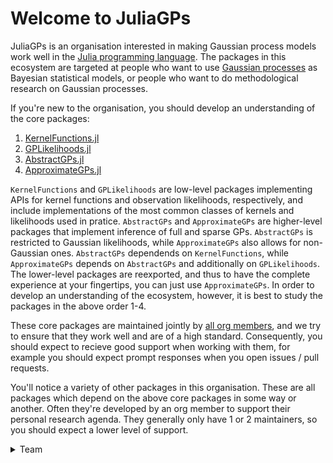 # Welcome to JuliaGPs

JuliaGPs is an organisation interested in making Gaussian process models work well in the [Julia programming language](https://julialang.org/).
The packages in this ecosystem are targeted at people who want to use [Gaussian processes](https://en.wikipedia.org/wiki/Gaussian_process) as Bayesian statistical models,
or people who want to do methodological research on Gaussian processes.

If you're new to the organisation, you should develop an understanding of the core packages:
1. [KernelFunctions.jl](https://github.com/JuliaGaussianProcesses/KernelFunctions.jl)
2. [GPLikelihoods.jl](https://github.com/JuliaGaussianProcesses/GPLikelihoods.jl)
3. [AbstractGPs.jl](https://github.com/JuliaGaussianProcesses/AbstractGPs.jl)
4. [ApproximateGPs.jl](https://github.com/JuliaGaussianProcesses/ApproximateGPs.jl)

`KernelFunctions` and `GPLikelihoods` are low-level packages implementing APIs for kernel functions and observation likelihoods, respectively, and include implementations of the most common
classes of kernels and likelihoods used in pratice.
`AbstractGPs` and `ApproximateGPs` are higher-level packages that implement inference of full and sparse GPs. `AbstractGPs` is restricted to Gaussian likelihoods, while `ApproximateGPs` also allows for non-Gaussian ones.
`AbstractGPs` dependends on `KernelFunctions`, while `ApproximateGPs` depends on `AbstractGPs` and additionally on `GPLikelihoods`. 
The lower-level packages are reexported, and thus to have the complete experience at your fingertips, you can just use `ApproximateGPs`.
In order to develop an understanding of the ecosystem, however, it is best to study the packages in the above order 1-4.

These core packages are maintained jointly by [all org members](https://github.com/orgs/JuliaGaussianProcesses/people), and we try to ensure that they work well and are of a high standard.
Consequently, you should expect to recieve good support when working with them, for example you should expect prompt responses when you open issues / pull requests.

You'll notice a variety of other packages in this organisation.
These are all packages which depend on the above core packages in some way or another.
Often they're developed by an org member to support their personal research agenda.
They generally only have 1 or 2 maintainers, so you should expect a lower level of support.

<details>
<summary>Team</summary>

<div style="display: flex; align-items: center; justify-content: center;">
    <table style="width: 100%;">
    <tr>
    <td>
        <img src="https://widmann.dev/assets/profile_small.jpg" alt="David Widmann" height=100px />
    </td>
    <td>
        <a href="https://www.github.com/devmotion">
            <p>David Widmann</p>
            <img src="https://github.com/favicon.ico" alt="GitHub Favicon" width="16" height="16"/>
        </a>
    </td>
    </tr>
</div>
<div style="display: flex; align-items: center; justify-content: center;">
    <img src="https://yebai.github.io/images/hg344-pr.jpg" alt="Hong Ge" width="100" height="100" />
  <br />
  <a href="https://www.github.com/yebai">
    <img src="https://github.com/favicon.ico" alt="GitHub Favicon" width="16" height="16" style="margin-left: 10px;" />
  </a>
</div>
